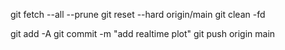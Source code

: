 git fetch --all --prune
git reset --hard origin/main
git clean -fd

git add -A
git commit -m "add realtime plot"
git push origin main